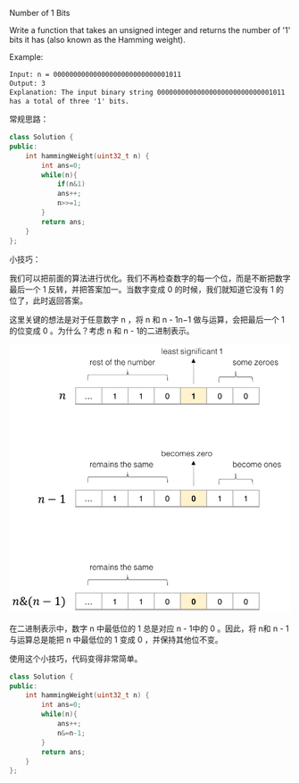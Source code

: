 Number of 1 Bits

Write a function that takes an unsigned integer and returns the number of '1' bits it has (also known as the Hamming weight).

Example:

```
Input: n = 00000000000000000000000000001011
Output: 3
Explanation: The input binary string 00000000000000000000000000001011 has a total of three '1' bits.
```

常规思路：

```c++
class Solution {
public:
    int hammingWeight(uint32_t n) {
        int ans=0;
        while(n){
            if(n&1)
            ans++;
            n>>=1;
        }
        return ans;
    }
};
```

小技巧：

我们可以把前面的算法进行优化。我们不再检查数字的每一个位，而是不断把数字最后一个 1 反转，并把答案加一。当数字变成 0 的时候，我们就知道它没有 1 的位了，此时返回答案。

这里关键的想法是对于任意数字 n ，将 n 和 n - 1n−1 做与运算，会把最后一个 1 的位变成 0 。为什么？考虑 n 和 n - 1的二进制表示。

![](https://github.com/1952560/IMG/blob/main/abfd6109e7482d70d20cb8fc1d632f90eacf1b5e89dfecb2e523da1bcb562f66-image.png)

在二进制表示中，数字 n 中最低位的 1 总是对应 n - 1中的 0 。因此，将 n和 n - 1与运算总是能把 n 中最低位的 1 变成 0 ，并保持其他位不变。

使用这个小技巧，代码变得非常简单。

```c++
class Solution {
public:
    int hammingWeight(uint32_t n) {
        int ans=0;
        while(n){
            ans++;
            n&=n-1;
        }
        return ans;
    }
};
```

